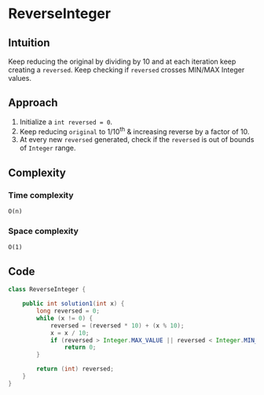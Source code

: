 # ReverseInteger

## Intuition

Keep reducing the original by dividing by 10 and at each iteration keep creating a `reversed`. Keep checking
if `reversed` crosses MIN/MAX Integer values.

## Approach

1. Initialize a `int reversed = 0`.
2. Keep reducing `original` to 1/10<sup>th</sup> & increasing reverse by a factor of 10.
3. At every new `reversed` generated, check if the `reversed` is out of bounds of `Integer` range.

## Complexity

### Time complexity

    O(n)

### Space complexity

    O(1)

## Code

```java
class ReverseInteger {

    public int solution1(int x) {
        long reversed = 0;
        while (x != 0) {
            reversed = (reversed * 10) + (x % 10);
            x = x / 10;
            if (reversed > Integer.MAX_VALUE || reversed < Integer.MIN_VALUE)
                return 0;
        }

        return (int) reversed;
    }
}
```